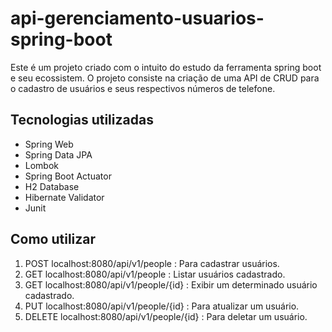 <h1>api-gerenciamento-usuarios-spring-boot</h1>

<p>Este é um projeto criado com o intuito do estudo da ferramenta spring boot e seu ecossistem. O projeto consiste na criação de uma API de CRUD para o cadastro de usuários e seus respectivos números de telefone.</p>

<h2>Tecnologias utilizadas</h2>

<ul>
  <li>Spring Web</li>
  <li>Spring Data JPA</li>
  <li>Lombok</li>
  <li>Spring Boot Actuator</li>
  <li>H2 Database</li>
  <li>Hibernate Validator</li>
  <li>Junit</li>
</ul>

<h2>Como utilizar</h2>

<ol>
  <li>POST localhost:8080/api/v1/people : Para cadastrar usuários.</li>
  <li>GET localhost:8080/api/v1/people : Listar usuários cadastrado.</li>
  <li>GET localhost:8080/api/v1/people/{id} : Exibir um determinado usuário cadastrado.</li>
  <li>PUT localhost:8080/api/v1/people/{id} : Para atualizar um usuário.</li>
  <li>DELETE localhost:8080/api/v1/people/{id} : Para deletar um usuário.</li>
</ol>


